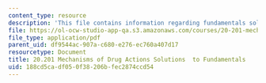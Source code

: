 ```yaml
---
content_type: resource
description: 'This file contains information regarding fundamentals solutions. '
file: https://ol-ocw-studio-app-qa.s3.amazonaws.com/courses/20-201-mechanisms-of-drug-actions-fall-2013/188cd5cadf050f38206bfec2874ccd54_MIT20_201F13_Fndametls_Sol.pdf
file_type: application/pdf
parent_uid: df9544ac-907a-c680-e276-ec760a407d17
resourcetype: Document
title: 20.201 Mechanisms of Drug Actions Solutions  to Fundamentals
uid: 188cd5ca-df05-0f38-206b-fec2874ccd54
---
```

